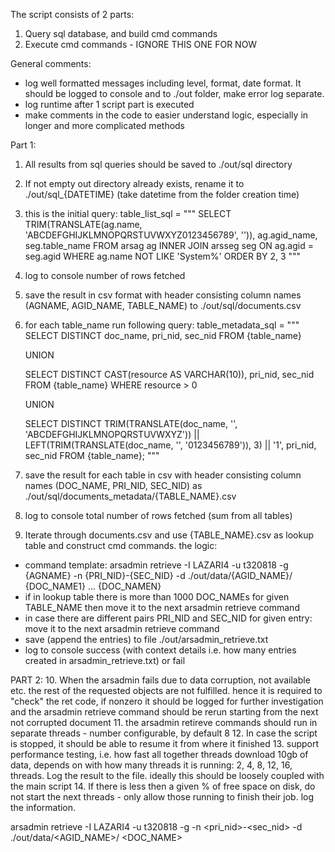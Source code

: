 The script consists of 2 parts:
1. Query sql database, and build cmd commands
2. Execute cmd commands - IGNORE THIS ONE FOR NOW

General comments:
- log well formatted messages including level, format, date format. It should be logged to console and to ./out folder, make error log separate. 
- log runtime after 1 script part is executed
- make comments in the code to easier understand logic, especially in longer and more complicated methods

Part 1:
1. All results from sql queries should be saved to ./out/sql directory
2. If not empty out directory already exists, rename it to ./out/sql_{DATETIME} (take datetime from the folder creation time)
3. this is the initial query:
table_list_sql = """
SELECT TRIM(TRANSLATE(ag.name, 'ABCDEFGHIJKLMNOPQRSTUVWXYZ0123456789', '')), ag.agid_name, seg.table_name
FROM arsag ag
INNER JOIN arsseg seg ON ag.agid = seg.agid
WHERE ag.name NOT LIKE 'System%'
ORDER BY 2, 3
"""
4. log to console number of rows fetched
5. save the result in csv format with header consisting column names (AGNAME, AGID_NAME, TABLE_NAME) to ./out/sql/documents.csv
6. for each table_name run following query:
table_metadata_sql = """
   SELECT DISTINCT doc_name, pri_nid, sec_nid
   FROM {table_name}

   UNION

   SELECT DISTINCT
   CAST(resource AS VARCHAR(10)),
   pri_nid, sec_nid
   FROM {table_name}
   WHERE resource > 0

   UNION

   SELECT DISTINCT
   TRIM(TRANSLATE(doc_name, '', 'ABCDEFGHIJKLMNOPQRSTUVWXYZ')) ||
   LEFT(TRIM(TRANSLATE(doc_name, '', '0123456789')), 3) || '1',
   pri_nid, sec_nid
   FROM {table_name};
   """
7. save the result for each table in csv with header consisting column names (DOC_NAME, PRI_NID, SEC_NID) as ./out/sql/documents_metadata/{TABLE_NAME}.csv
8. log to console total number of rows fetched (sum from all tables)
9. Iterate through documents.csv and use {TABLE_NAME}.csv as lookup table and construct cmd commands. the logic:
- command template: arsadmin retrieve -I LAZARI4 -u t320818 -g {AGNAME} -n {PRI_NID}-{SEC_NID} -d ./out/data/{AGID_NAME}/ {DOC_NAME1} ... {DOC_NAMEN} 
- if in lookup table there is more than 1000 DOC_NAMEs for given TABLE_NAME then move it to the next arsadmin retrieve command
- in case there are different pairs PRI_NID and SEC_NID for given entry: move it to the next arsadmin retrieve command
- save (append the entries) to file ./out/arsadmin_retrieve.txt
- log to console success (with context details i.e. how many entries created in arsadmin_retrieve.txt) or fail

PART 2:
10. When the arsadmin fails due to data corruption, not available etc. the rest of the requested objects are not fulfilled. hence it is required to "check" the ret code, if nonzero it should be logged for further investigation and the arsadmin retrieve command should be rerun starting from the next not corrupted document 
11. the arsadmin retireve commands should run in separate threads - number configurable, by default 8
12. In case the script is stopped, it should be able to resume it from where it finished
13. support performance testing, i.e. how fast all together threads download 10gb of data, depends on with  how many threads it is running: 2, 4, 8, 12, 16, threads. Log the result to the file. ideally this should be loosely coupled with the main script
14. If there is less then a given % of free space on disk, do not start the next threads - only allow those running to finish their job. log the information.

arsadmin retrieve -I LAZARI4 -u t320818 -g <AGNAME> -n <pri_nid>-<sec_nid> -d ./out/data/<AGID_NAME>/ <DOC_NAME>
 
